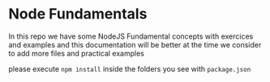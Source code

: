 # Node Fundamentals

In this repo we have some NodeJS Fundamental concepts with exercices and examples
and this documentation will be better at the time we consider to add more files and 
practical examples

please execute ``npm install`` inside the folders you see with ``package.json``


